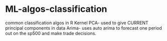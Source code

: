 # ML-algos-classification
common classification algos in R
Kernel PCA- used to give CURRENT principal components in data
Arima- uses auto arima to forecast one period out on the sp500 and make trade decisions.
